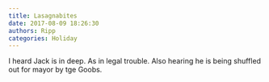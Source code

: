 ```yaml
---
title: Lasagnabites
date: 2017-08-09 18:26:30
authors: Ripp
categories: Holiday
---
```


 I heard Jack is in deep. As in legal trouble. Also hearing he is being shuffled out for mayor by tge Goobs.